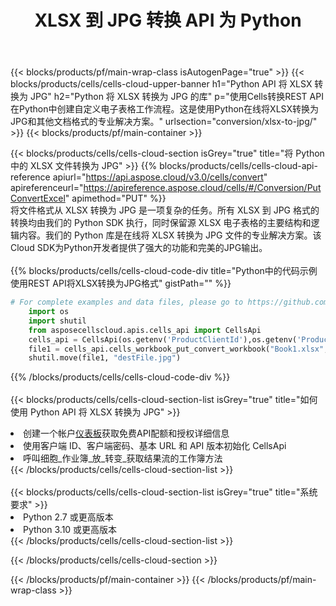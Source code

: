 ﻿---
title:  XLSX 到 JPG 转换 API 为 Python
description: 使用Aspose.Cells Cloud SDK for Python将XLSX格式文件转换为JPG格式文件。
url: /zh/python/conversion/xlsx-to-jpg/
---
{{< blocks/products/pf/main-wrap-class isAutogenPage="true" >}}
{{< blocks/products/cells/cells-cloud-upper-banner h1="Python API 将 XLSX 转换为 JPG" h2="Python 将 XLSX 转换为 JPG 的库" p="使用Cells转换REST API在Python中创建自定义电子表格工作流程。这是使用Python在线将XLSX转换为JPG和其他文档格式的专业解决方案。" urlsection="conversion/xlsx-to-jpg/" >}}
{{< blocks/products/pf/main-container >}}

{{< blocks/products/cells/cells-cloud-section isGrey="true" title="将 Python 中的 XLSX 文件转换为 JPG" >}}
{{% blocks/products/cells/cells-cloud-api-reference apiurl="https://api.aspose.cloud/v3.0/cells/convert" apireferenceurl="https://apireference.aspose.cloud/cells/#/Conversion/PutConvertExcel" apimethod="PUT" %}}
<br/>
将文件格式从 XLSX 转换为 JPG 是一项复杂的任务。所有 XLSX 到 JPG 格式的转换均由我们的 Python SDK 执行，同时保留源 XLSX 电子表格的主要结构和逻辑内容。我们的 Python 库是在线将 XLSX 转换为 JPG 文件的专业解决方案。该Cloud SDK为Python开发者提供了强大的功能和完美的JPG输出。
<br/>
<br/>
{{% blocks/products/cells/cells-cloud-code-div title="Python中的代码示例使用REST API将XLSX转换为JPG格式" gistPath="" %}}
 
```python
# For complete examples and data files, please go to https://github.com/aspose-cells-cloud/aspose-cells-cloud-python/
    import os
    import shutil
    from asposecellscloud.apis.cells_api import CellsApi
    cells_api = CellsApi(os.getenv('ProductClientId'),os.getenv('ProductClientSecret'))
    file1 = cells_api.cells_workbook_put_convert_workbook("Book1.xlsx",format="jpg")
    shutil.move(file1, "destFile.jpg")     
```
 
{{% /blocks/products/cells/cells-cloud-code-div %}}
<br/>
<br/>
{{< blocks/products/cells/cells-cloud-section-list isGrey="true" title="如何使用 Python API 将 XLSX 转换为 JPG" >}}
<li>创建一个帐户<a href="https://dashboard.aspose.cloud/">仪表板</a>获取免费API配额和授权详细信息</li>
<li>使用客户端 ID、客户端密码、基本 URL 和 API 版本初始化 CellsApi</li>
<li>呼叫细胞_作业簿_放_转变_获取结果流的工作簿方法</li>
{{< /blocks/products/cells/cells-cloud-section-list >}}
<br/>
<br/>
{{< blocks/products/cells/cells-cloud-section-list isGrey="true" title="系统要求" >}}
<li>Python 2.7 或更高版本</li>
<li>Python 3.10 或更高版本</li>
{{< /blocks/products/cells/cells-cloud-section-list >}}

{{< /blocks/products/cells/cells-cloud-section >}}

{{< /blocks/products/pf/main-container >}}
{{< /blocks/products/pf/main-wrap-class >}}
